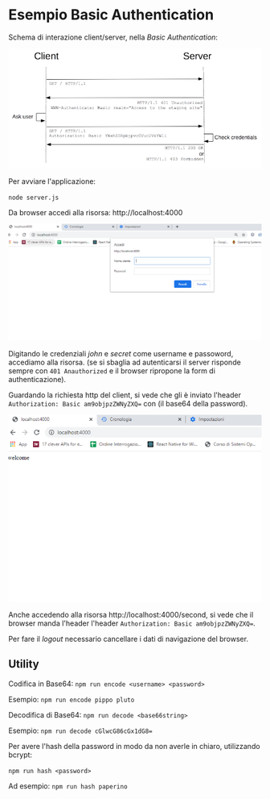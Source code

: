 # Esempio Basic Authentication

Schema di interazione client/server, nella *Basic Authentication*: 

![](./HTTPAuth.png)

Per avviare l'applicazione:

`node server.js`

Da browser accedi alla risorsa: http://localhost:4000

![](./Basic1.PNG)

Digitando le credenziali *john* e *secret* come username e passoword, accediamo alla risorsa. (se si sbaglia ad autenticarsi il server risponde sempre con `401 Anauthorized` e il browser ripropone la form di authenticazione).


Guardando la richiesta http del client, si vede che gli è inviato l'header `Authorization: Basic am9objpzZWNyZXQ=` con (il base64 della password).

![](./Basic2.PNG)

Anche accedendo alla risorsa http://localhost:4000/second, si vede che il browser manda l'header l'header `Authorization: Basic am9objpzZWNyZXQ=`.


Per fare il *logout* necessario cancellare i dati di navigazione del browser.

## Utility

Codifica in Base64: `npm run encode <username> <password>`

Esempio: `npm run encode pippo pluto`

Decodifica di Base64: `npm run decode <base66string>`

Esempio: `npm run decode cGlwcG86cGx1dG8=`

Per avere l'hash della password in modo da non averle in chiaro, utilizzando bcrypt:

`npm run hash <password>`

Ad esempio: `npm run hash paperino`




